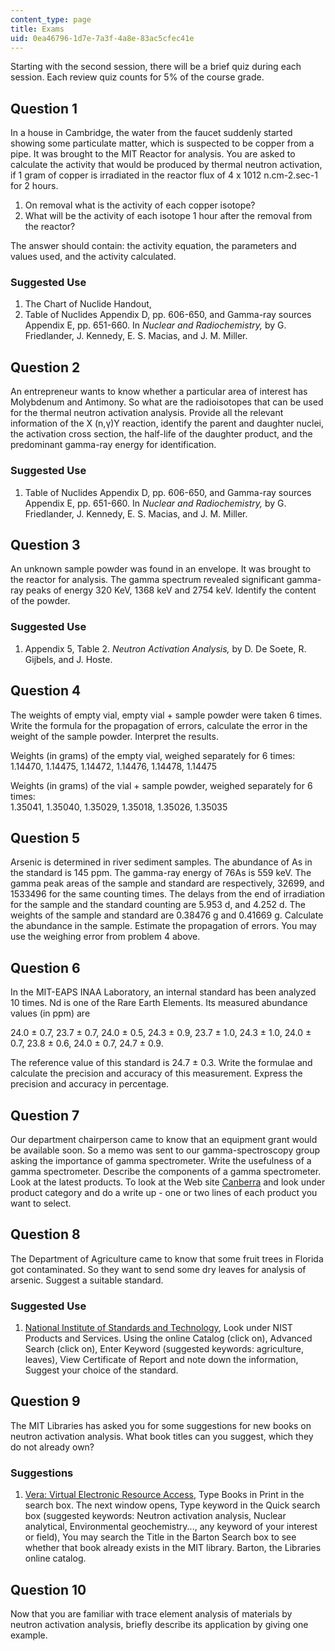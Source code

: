 ```yaml
---
content_type: page
title: Exams
uid: 0ea46796-1d7e-7a3f-4a8e-83ac5cfec41e
---
```


Starting with the second session, there will be a brief quiz during each session. Each review quiz counts for 5% of the course grade.

Question 1
----------

In a house in Cambridge, the water from the faucet suddenly started showing some particulate matter, which is suspected to be copper from a pipe. It was brought to the MIT Reactor for analysis. You are asked to calculate the activity that would be produced by thermal neutron activation, if 1 gram of copper is irradiated in the reactor flux of 4 x 1012 n.cm\-2.sec\-1 for 2 hours.

1.  On removal what is the activity of each copper isotope?
2.  What will be the activity of each isotope 1 hour after the removal from the reactor?

The answer should contain: the activity equation, the parameters and values used, and the activity calculated.

### Suggested Use

1.  The Chart of Nuclide Handout,
2.  Table of Nuclides Appendix D, pp. 606-650, and Gamma-ray sources Appendix E, pp. 651-660. In _Nuclear and Radiochemistry,_ by G. Friedlander, J. Kennedy, E. S. Macias, and J. M. Miller.

Question 2
----------

An entrepreneur wants to know whether a particular area of interest has Molybdenum and Antimony. So what are the radioisotopes that can be used for the thermal neutron activation analysis. Provide all the relevant information of the X (n,γ)Y reaction, identify the parent and daughter nuclei, the activation cross section, the half-life of the daughter product, and the predominant gamma-ray energy for identification.

### Suggested Use

1.  Table of Nuclides Appendix D, pp. 606-650, and Gamma-ray sources Appendix E, pp. 651-660. In _Nuclear and Radiochemistry,_ by G. Friedlander, J. Kennedy, E. S. Macias, and J. M. Miller.

Question 3
----------

An unknown sample powder was found in an envelope. It was brought to the reactor for analysis. The gamma spectrum revealed significant gamma-ray peaks of energy 320 KeV, 1368 keV and 2754 keV. Identify the content of the powder.

### Suggested Use

1.  Appendix 5, Table 2. _Neutron Activation Analysis,_ by D. De Soete, R. Gijbels, and J. Hoste.

Question 4
----------

The weights of empty vial, empty vial + sample powder were taken 6 times. Write the formula for the propagation of errors, calculate the error in the weight of the sample powder. Interpret the results.

Weights (in grams) of the empty vial, weighed separately for 6 times:  
1.14470, 1.14475, 1.14472, 1.14476, 1.14478, 1.14475

Weights (in grams) of the vial + sample powder, weighed separately for 6 times:  
1.35041, 1.35040, 1.35029, 1.35018, 1.35026, 1.35035

Question 5
----------

Arsenic is determined in river sediment samples. The abundance of As in the standard is 145 ppm. The gamma-ray energy of 76As is 559 keV. The gamma peak areas of the sample and standard are respectively, 32699, and 1533496 for the same counting times. The delays from the end of irradiation for the sample and the standard counting are 5.953 d, and 4.252 d. The weights of the sample and standard are 0.38476 g and 0.41669 g. Calculate the abundance in the sample. Estimate the propagation of errors. You may use the weighing error from problem 4 above.

Question 6
----------

In the MIT-EAPS INAA Laboratory, an internal standard has been analyzed 10 times. Nd is one of the Rare Earth Elements. Its measured abundance values (in ppm) are

24.0 ± 0.7, 23.7 ± 0.7, 24.0 ± 0.5, 24.3 ± 0.9, 23.7 ± 1.0, 24.3 ± 1.0, 24.0 ± 0.7, 23.8 ± 0.6, 24.0 ± 0.7, 24.7 ± 0.9.

The reference value of this standard is 24.7 ± 0.3. Write the formulae and calculate the precision and accuracy of this measurement. Express the precision and accuracy in percentage.

Question 7
----------

Our department chairperson came to know that an equipment grant would be available soon. So a memo was sent to our gamma-spectroscopy group asking the importance of gamma spectrometer. Write the usefulness of a gamma spectrometer. Describe the components of a gamma spectrometer. Look at the latest products. To look at the Web site [Canberra](http://www.canberra.com/) and look under product category and do a write up - one or two lines of each product you want to select.

Question 8
----------

The Department of Agriculture came to know that some fruit trees in Florida got contaminated. So they want to send some dry leaves for analysis of arsenic. Suggest a suitable standard.

### Suggested Use

1.  [National Institute of Standards and Technology](http://www.nist.gov/), Look under NIST Products and Services. Using the online Catalog (click on), Advanced Search (click on), Enter Keyword (suggested keywords: agriculture, leaves), View Certificate of Report and note down the information, Suggest your choice of the standard.

Question 9
----------

The MIT Libraries has asked you for some suggestions for new books on neutron activation analysis. What book titles can you suggest, which they do not already own?

### Suggestions

1.  [Vera: Virtual Electronic Resource Access](http://libraries.mit.edu/vera), Type Books in Print in the search box. The next window opens, Type keyword in the Quick search box (suggested keywords: Neutron activation analysis, Nuclear analytical, Environmental geochemistry..., any keyword of your interest or field), You may search the Title in the Barton Search box to see whether that book already exists in the MIT library. Barton, the Libraries online catalog.

Question 10
-----------

Now that you are familiar with trace element analysis of materials by neutron activation analysis, briefly describe its application by giving one example.